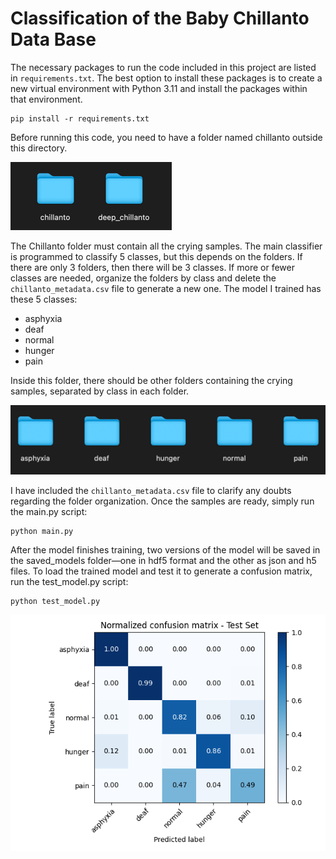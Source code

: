 # Classification of the Baby Chillanto Data Base  

The necessary packages to run the code included in this project are listed in `requirements.txt`. 
The best option to install these packages is to create a new virtual environment with Python 3.11 
and install the packages within that environment.

```commandline
pip install -r requirements.txt
```

Before running this code, you need to have a folder named chillanto outside this directory.

![img.png](images/img.png)

The Chillanto folder must contain all the crying samples. The main classifier is programmed to classify 
5 classes, but this depends on the folders. If there are only 3 folders, then there will be 3 classes. 
If more or fewer classes are needed, organize the folders by class and delete the `chillanto_metadata.csv` 
file to generate a new one. The model I trained has these 5 classes:

* asphyxia
* deaf
* normal
* hunger
* pain

Inside this folder, there should be other folders containing the crying samples, separated by class in 
each folder.

![img_2.png](images/img_2.png)

I have included the `chillanto_metadata.csv` file to clarify any doubts regarding the folder organization.
Once the samples are ready, simply run the main.py script:

```shell
python main.py
```

After the model finishes training, two versions of the model will be saved in the saved_models 
folder—one in hdf5 format and the other as json and h5 files. To load the trained model and test it to 
generate a confusion matrix, run the test_model.py script:

```shell
python test_model.py
```

![img_3.png](images/img_3.png)
